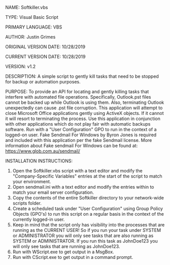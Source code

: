 NAME: Softkiller.vbs

TYPE: Visual Basic Script

PRIMARY LANGUAGE: VBS

AUTHOR: Justin Grimes

ORIGINAL VERSION DATE: 10/28/2019

CURRENT VERSION DATE: 10/28/2019

VERSION: v1.2

DESCRIPTION: 
A simple script to gently kill tasks that need to be stopped for backup or automation purposes.


PURPOSE: 
To provide an API for locating and gently killing tasks that interfere with automated file operations. 
Specifically, Outlook.pst files cannot be backed up while Outlook is using them. Also, terminating Outlook unexpectedly can cause .pst file corruption.
This application will attempt to close Microsoft Office applications gently using ActiveX objects. If it cannot it will resort to terminating the process.
Use this application in conjunction with other applications which do not play fair with automatic backups software. 
Run with a "User Configuration" GPO to run in the context of a logged-on user.
Fake Sendmail For Windows by Byron Jones is required and included with this application per the fake Sendmail license. 
More information about Fake sendmail For Windows can be found at:  https://www.glob.com.au/sendmail/


INSTALLATION INSTRUCTIONS:
1. Open the Softkiller.vbs script with a text editor and modify the "Company-Specific Variables" entries at the start of the script to match your environment.
2. Open sendmail.ini with a text editor and modify the entries within to match your email server configuration.
2. Copy the contents of the entire Softkiller directory to your network-wide scripts folder. 
3. Create a scheduled task under "User Configuration" using Group Policy Objects (GPO's) to run this script on a regular basis in the context of the currently logged-in user.
5. Keep in mind that the script only has visibility into the processes that are running as the CURRENT USER! So if you run your task under SYSTEM or ADMINISTRATOR you will only see tasks that are also running as SYSTEM or ADMINISTRATOR. If you run this task as JohnDoe123 you will only see tasks that are running as JohnDoe123. 
6. Run with WScript.exe to get output in a MsgBox. 
7. Run with CScript.exe to get output in a command prompt.